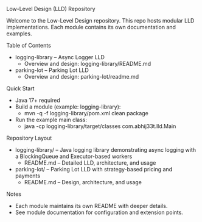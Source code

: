Low-Level Design (LLD) Repository

Welcome to the Low-Level Design repository. This repo hosts modular LLD implementations. Each module contains its own documentation and examples.

Table of Contents
- logging-library – Async Logger LLD
  - Overview and design: logging-library/README.md
- parking-lot – Parking Lot LLD
  - Overview and design: parking-lot/readme.md

Quick Start
- Java 17+ required
- Build a module (example: logging-library):
  - mvn -q -f logging-library/pom.xml clean package
- Run the example main class:
  - java -cp logging-library/target/classes com.abhij33t.lld.Main

Repository Layout
- logging-library/  – Java logging library demonstrating async logging with a BlockingQueue and Executor-based workers
  - README.md       – Detailed LLD, architecture, and usage
- parking-lot/     – Parking Lot LLD with strategy-based pricing and payments
  - README.md       – Design, architecture, and usage

Notes
- Each module maintains its own README with deeper details.
- See module documentation for configuration and extension points.